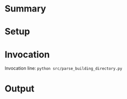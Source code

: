 # __Summary__

# __Setup__

# __Invocation__

Invocation line: `python src/parse_building_directory.py`

# __Output__ 

